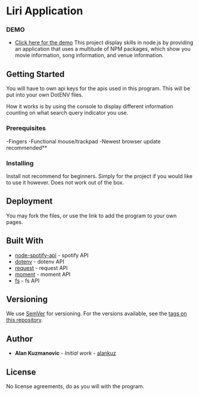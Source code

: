 # Liri Application


### DEMO 

* [Click here for the demo](https://youtu.be/6EQMhcJonOU)
This project display skills in node.js by providing an application that uses a multitude of NPM packages, which show you movie information, song information, and venue information.

## Getting Started

You will have to own api keys for the apis used in this program. This will be put into your own DotENV files. 

How it works is by using the console to display different information counting on what search query indicator you use. 

### Prerequisites

-Fingers
-Functional mouse/trackpad
-Newest browser update recommended**

### Installing

Install not recommend for beginners. Simply for the project if you would like to use it however. Does not work out of the box. 

## Deployment

You may fork the files, or use the link to add the program to your own pages.

## Built With

* [node-spotify-api](https://www.npmjs.com/package/node-spotify-api) - spotify API
* [dotenv](https://www.npmjs.com/package/dotenv) - dotenv API
* [request](https://www.npmjs.com/package/request) - request API
* [moment](https://www.npmjs.com/package/moment) - moment API
* [fs](https://www.npmjs.com/package/fs) - fs API


## Versioning

We use [SemVer](http://semver.org/) for versioning. For the versions available, see the [tags on this repository](https://github.com/alankuz/RPS-Multiplayer/tags). 

## Author

* **Alan Kuzmanovic** - *Initial work* - [alankuz](https://github.com/alankuz)

## License

No license agreements, do as you will with the program. 

